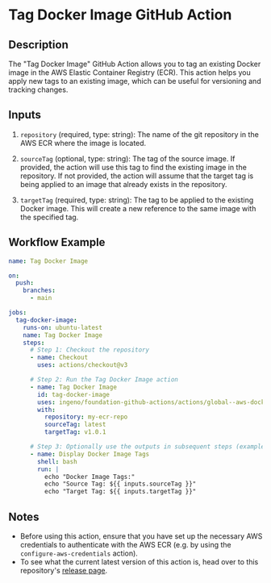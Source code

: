 # Tag Docker Image GitHub Action

## Description

The "Tag Docker Image" GitHub Action allows you to tag an existing Docker image in the AWS Elastic Container Registry (ECR). This action helps you apply new tags to an existing image, which can be useful for versioning and tracking changes.

## Inputs

1. `repository` (required, type: string): The name of the git repository in the AWS ECR where the image is located.

2. `sourceTag` (optional, type: string): The tag of the source image. If provided, the action will use this tag to find the existing image in the repository. If not provided, the action will assume that the target tag is being applied to an image that already exists in the repository.

3. `targetTag` (required, type: string): The tag to be applied to the existing Docker image. This will create a new reference to the same image with the specified tag.

## Workflow Example

```yaml
name: Tag Docker Image

on:
  push:
    branches:
      - main

jobs:
  tag-docker-image:
    runs-on: ubuntu-latest
    name: Tag Docker Image
    steps:
      # Step 1: Checkout the repository
      - name: Checkout
        uses: actions/checkout@v3

      # Step 2: Run the Tag Docker Image action
      - name: Tag Docker Image
        id: tag-docker-image
        uses: ingeno/foundation-github-actions/actions/global--aws-docker-tag@<latest>
        with:
          repository: my-ecr-repo
          sourceTag: latest
          targetTag: v1.0.1

      # Step 3: Optionally use the outputs in subsequent steps (example)
      - name: Display Docker Image Tags
        shell: bash
        run: |
          echo "Docker Image Tags:"
          echo "Source Tag: ${{ inputs.sourceTag }}"
          echo "Target Tag: ${{ inputs.targetTag }}"
```

## Notes

- Before using this action, ensure that you have set up the necessary AWS credentials to authenticate with the AWS ECR (e.g. by using the `configure-aws-credentials` action).
- To see what the current latest version of this action is, head over to this repository's [release page](https://github.com/ingeno/foundation-github-actions/releases).
